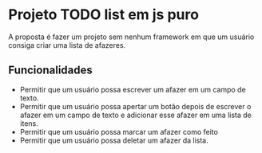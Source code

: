 # Projeto TODO list em js puro

A proposta é fazer um projeto sem nenhum framework em que um usuário consiga criar uma lista de afazeres.

## Funcionalidades 

- Permitir que um usuário possa escrever um afazer em um campo de texto.
- Permitir que um usuário possa apertar um botão depois de escrever o afazer em um campo de texto e adicionar esse afazer em uma lista de itens.
- Permitir que um usuário possa marcar um afazer como feito
- Permitir que um usuário possa deletar um afazer da lista.


